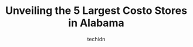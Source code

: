 ---
layout: ampstory
image: https://i0.wp.com/paketmu.com/wp-content/uploads/2023/06/costco-wholesale-0-in-alabama-1686368644.jpeg?resize=640,853
author: techidn
featured: false
description: Explore the diverse Costo Store scene in Alabama, home to an incredible selection of 5 establishments catering to every taste. Whether youre in search of iconic favorites or undiscovered tr
title: Unveiling the 5 Largest Costo Stores in Alabama
cover:
   title: Unveiling the 5 Largest Costo Stores in Alabama
   subtitle: RICKPATE
   background: https://paketmu.com/wp-content/uploads/2023/06/costco-wholesale-0-in-alabama-1686368644.jpeg

pages: 
 - layout: thirds
   top: <h1>#1 Costco Wholesale</h1>
   bottom: "<p>I really love this Costco. But I love all Costco stores. Its laid out nicely and its very large. Great products that I cant find at Sams Club or locally at Walmart.  </p>"
   background: https://paketmu.com/wp-content/uploads/2023/06/costco-wholesale-1-in-alabama-1686368645.jpeg
   backgroundblur: true
 - layout: thirds
   top: <h1>#2 Costco Wholesale</h1>
   bottom: "<p>Costco Wholesale is Our favorite store to shop, we spend hours shopping here great experience and we always enjoy our time. Its very big and organized they have differen</p>"
   background: https://paketmu.com/wp-content/uploads/2023/06/costco-wholesale-2-in-alabama-1686368646.jpeg
   cta:
      link: https://paketmu.com/unveiling-the-5-largest-costo-stores-in-alabama/
      text: Unveiling the 5 Largest Costo Stores in Alabama
 - layout: thirds
   top: <h1>#3 Costco Wholesale</h1>
   bottom: "<p>I arrived at this location only a few minutes before closing but the customer service desk helped me renew my membership with a great attitude. Im thankful to all the </p>"
   background: https://paketmu.com/wp-content/uploads/2023/06/costco-wholesale-3-in-alabama-1686368647.jpeg
   cta:
      link: https://paketmu.com/unveiling-the-5-largest-costo-stores-in-alabama/
      text: Unveiling the 5 Largest Costo Stores in Alabama
 - layout: thirds
   top: <h1>#4 Costco Wholesale</h1>
   bottom: "<p>8251 Eastchase Pkwy, Montgomery, AL 36117, United States</p>"
   background: https://images.unsplash.com/photo-1531169509526-f8f1fdaa4a67?ixlib=rb-4.0.3&ixid=MnwxMjA3fDB8MHxwaG90by1wYWdlfHx8fGVufDB8fHx8&auto=format&fit=crop&w=640&h=853&q=80
   cta:
      link: https://paketmu.com/unveiling-the-5-largest-costo-stores-in-alabama/
      text: Unveiling the 5 Largest Costo Stores in Alabama
 - layout: thirds
   top: <h1>#5 Costco Gas Station</h1>
   bottom: "<p>3650 Galleria Cir, Hoover, AL 35244, United States</p>"
   background: https://images.unsplash.com/photo-1591393223703-56fe1347ac62?ixlib=rb-4.0.3&ixid=MnwxMjA3fDB8MHxwaG90by1wYWdlfHx8fGVufDB8fHx8&auto=format&fit=crop&w=640&h=853&q=80
   cta:
      link: https://paketmu.com/unveiling-the-5-largest-costo-stores-in-alabama/
      text: Unveiling the 5 Largest Costo Stores in Alabama

 - layout: thirds
   middle: Continue reading...
   background: https://images.unsplash.com/photo-1518640467707-6811f4a6ab73?ixlib=rb-4.0.3&ixid=MnwxMjA3fDB8MHxwaG90by1wYWdlfHx8fGVufDB8fHx8&auto=format&fit=crop&w=640&h=853&q=80
   cta:
      link: https://paketmu.com/unveiling-the-5-largest-costo-stores-in-alabama/
      text: Unveiling the 5 Largest Costo Stores in Alabama
      
---